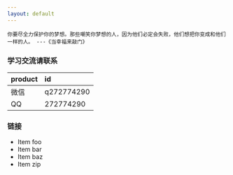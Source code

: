 ```yaml
---
layout: default
---
```



```
你要尽全力保护你的梦想。那些嘲笑你梦想的人，因为他们必定会失败，他们想把你变成和他们一样的人。 ---《当幸福来敲门》
```

### 学习交流请联系

| product      | id                |
|:-------------|:------------------|
| 微信         | q272774290 |
| QQ           | 272774290   |

### 链接

* Item foo
* Item bar
* Item baz
* Item zip
